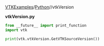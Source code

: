 [VTKExamples](/index/)/[Python](/Python)//vtkVersion

**vtkVersion.py**
```python
from __future__ import print_function
import vtk

print(vtk.vtkVersion.GetVTKSourceVersion())
```
